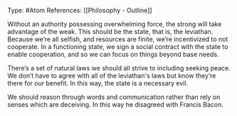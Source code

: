 Type: #Atom 
References: [[Philosophy - Outline]]

Without an authority possessing overwhelming force, the strong will take advantage of the weak. This should be the state, that is, the leviathan. Because we’re all selfish, and resources are finite, we’re incentivized to not cooperate. In a functioning state, we sign a social contract with the state to enable cooperation, and so we can focus on things beyond base needs. 

There’s a set of natural laws we should all strive to including seeking peace. We don’t have to agree with all of the leviathan's laws but know they’re there for our benefit. In this way, the state is a necessary evil.  

We should reason through words and communication rather than rely on senses which are deceiving. In this way he disagreed with Francis Bacon.